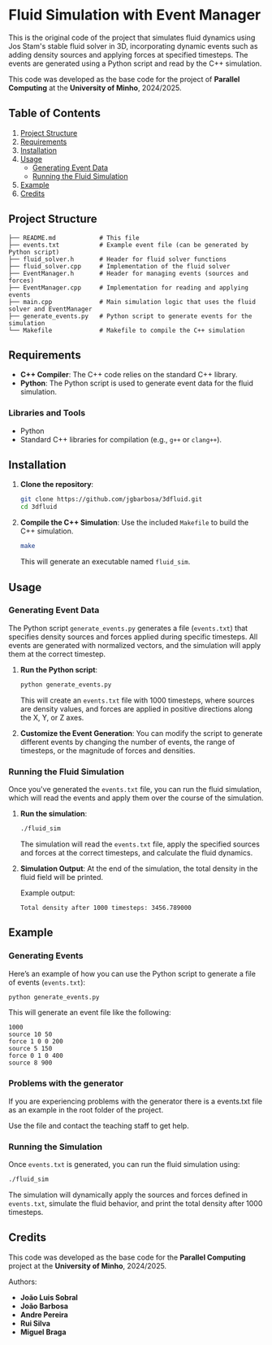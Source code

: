 # Fluid Simulation with Event Manager

This is the original code of the project that simulates fluid dynamics using Jos Stam's stable fluid solver in 3D, incorporating dynamic events such as adding density sources and applying forces at specified timesteps. The events are generated using a Python script and read by the C++ simulation.

This code was developed as the base code for the project of **Parallel Computing** at the **University of Minho**, 2024/2025.

## Table of Contents

1. [Project Structure](#project-structure)
2. [Requirements](#requirements)
3. [Installation](#installation)
4. [Usage](#usage)
   - [Generating Event Data](#generating-event-data)
   - [Running the Fluid Simulation](#running-the-fluid-simulation)
5. [Example](#example)
6. [Credits](#credits)

## Project Structure

```
├── README.md            # This file
├── events.txt           # Example event file (can be generated by Python script)
├── fluid_solver.h       # Header for fluid solver functions
├── fluid_solver.cpp     # Implementation of the fluid solver
├── EventManager.h       # Header for managing events (sources and forces)
├── EventManager.cpp     # Implementation for reading and applying events
├── main.cpp             # Main simulation logic that uses the fluid solver and EventManager
├── generate_events.py   # Python script to generate events for the simulation
└── Makefile             # Makefile to compile the C++ simulation
```

## Requirements

- **C++ Compiler**: The C++ code relies on the standard C++ library.
- **Python**: The Python script is used to generate event data for the fluid simulation.

### Libraries and Tools
- Python
- Standard C++ libraries for compilation (e.g., `g++` or `clang++`).

## Installation

1. **Clone the repository**:
    ```bash
    git clone https://github.com/jgbarbosa/3dfluid.git
    cd 3dfluid
    ```

2. **Compile the C++ Simulation**:
    Use the included `Makefile` to build the C++ simulation.
    ```bash
    make
    ```

    This will generate an executable named `fluid_sim`.

## Usage

### Generating Event Data

The Python script `generate_events.py` generates a file (`events.txt`) that specifies density sources and forces applied during specific timesteps. All events are generated with normalized vectors, and the simulation will apply them at the correct timestep.

1. **Run the Python script**:
    ```bash
    python generate_events.py
    ```

    This will create an `events.txt` file with 1000 timesteps, where sources are density values, and forces are applied in positive directions along the X, Y, or Z axes.

2. **Customize the Event Generation**:
    You can modify the script to generate different events by changing the number of events, the range of timesteps, or the magnitude of forces and densities.

### Running the Fluid Simulation

Once you've generated the `events.txt` file, you can run the fluid simulation, which will read the events and apply them over the course of the simulation.

1. **Run the simulation**:
    ```bash
    ./fluid_sim
    ```

    The simulation will read the `events.txt` file, apply the specified sources and forces at the correct timesteps, and calculate the fluid dynamics.

2. **Simulation Output**:
    At the end of the simulation, the total density in the fluid field will be printed.

    Example output:
    ```
    Total density after 1000 timesteps: 3456.789000
    ```

## Example

### Generating Events

Here’s an example of how you can use the Python script to generate a file of events (`events.txt`):

```bash
python generate_events.py
```

This will generate an event file like the following:

```
1000
source 10 50
force 1 0 0 200
source 5 150
force 0 1 0 400
source 8 900
```

### Problems with the generator
If you are experiencing problems with the generator there is a events.txt file as an example in the root folder of the project.

Use the file and contact the teaching staff to get help.

### Running the Simulation

Once `events.txt` is generated, you can run the fluid simulation using:

```bash
./fluid_sim
```

The simulation will dynamically apply the sources and forces defined in `events.txt`, simulate the fluid behavior, and print the total density after 1000 timesteps.

## Credits

This code was developed as the base code for the **Parallel Computing** project at the **University of Minho**, 2024/2025.

Authors:
- **João Luis Sobral**  
- **João Barbosa**  
- **Andre Pereira**  
- **Rui Silva**  
- **Miguel Braga**
